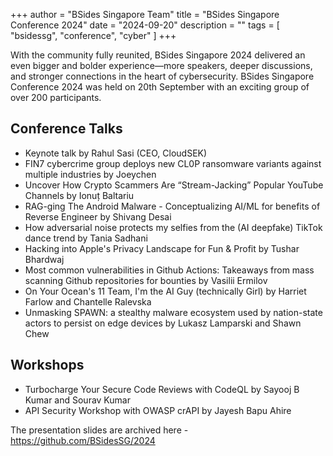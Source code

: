 +++
author = "BSides Singapore Team"
title = "BSides Singapore Conference 2024"
date = "2024-09-20"
description = ""
tags = [
    "bsidessg",
    "conference",
    "cyber"
]
+++

With the community fully reunited, BSides Singapore 2024 delivered an even bigger and bolder experience—more speakers, deeper discussions, and stronger connections in the heart of cybersecurity. BSides Singapore Conference 2024 was held on 20th September with an exciting group of over 200 participants.
<!--more-->

## Conference Talks

* Keynote talk by Rahul Sasi (CEO, CloudSEK)
* FIN7 cybercrime group deploys new CL0P ransomware variants against multiple industries by Joeychen
* Uncover How Crypto Scammers Are “Stream-Jacking” Popular YouTube Channels by Ionuț Baltariu
* RAG-ging The Android Malware - Conceptualizing AI/ML for benefits of Reverse Engineer by Shivang Desai
* How adversarial noise protects my selfies from the (AI deepfake) TikTok dance trend by Tania Sadhani
* Hacking into Apple's Privacy Landscape for Fun & Profit by Tushar Bhardwaj
* Most common vulnerabilities in Github Actions: Takeaways from mass scanning Github repositories for bounties by Vasilii Ermilov
* On Your Ocean's 11 Team, I'm the AI Guy (technically Girl) by Harriet Farlow and Chantelle Ralevska
* Unmasking SPAWN: a stealthy malware ecosystem used by nation-state actors to persist on edge devices by Lukasz Lamparski and Shawn Chew

## Workshops 

* Turbocharge Your Secure Code Reviews with CodeQL by Sayooj B Kumar and Sourav Kumar
* API Security Workshop with OWASP crAPI by Jayesh Bapu Ahire


The presentation slides are archived here - https://github.com/BSidesSG/2024
